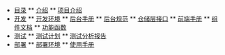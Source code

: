 * [目录](#)
** [介绍](/document/base/introduce)
** [项目介绍](/document/base/projectIntroduce)
* [开发](#)
** [开发环境](/document/programing/environment)
** [后台手册](/document/programing/serverManual)
** [后台规范](/document/programing/serverRule)
** [仓储层接口](/document/programing/repository)
** [前端手册](home2)
** [组件文档](home2)
** [功能函数](/README)
* [测试](#)
** [测试计划](/README)
** [测试分析报告](/README)
* [部署](#)
** [部署环境](/document/deploy/BIMdeploy)
** [使用手册](/document/deploy/BIMdeploy)
